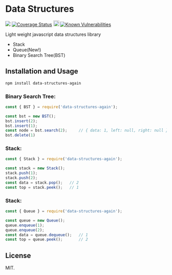 # Data Structures
<p>
    <a href="https://travis-ci.com/divyanshyadav/data-structures-again"><img src="https://travis-ci.com/divyanshyadav/data-structures-again.svg?branch=master"></a>
    <a href='https://coveralls.io/github/divyanshyadav/data-structures-again?branch=master'><img src='https://coveralls.io/repos/github/divyanshyadav/data-structures-again/badge.svg?branch=master' alt='Coverage Status' /></a>
    <a href="https://badge.fury.io/js/data-structures-again"><img src="https://badge.fury.io/js/data-structures-again.svg" alt="npm version" height="18"></a>
    <a href="https://snyk.io/test/github/divyanshyadav/data-structures-again?targetFile=package.json"><img src="https://snyk.io/test/github/divyanshyadav/data-structures-again/badge.svg?targetFile=package.json" alt="Known Vulnerabilities" data-canonical-src="https://snyk.io/test/github/divyanshyadav/data-structures-again?targetFile=package.json" style="max-width:100%;"></a>
</p>

Light weight javascript data structures library

+ Stack
+ Queue(New!)
+ Binary Search Tree(BST)


## Installation and Usage

```bash
npm install data-structures-again
```

### Binary Search Tree:
```js
const { BST } = require('data-structures-again');

const bst = new BST();
bst.insert(2);
bst.insert(1);
const node = bst.search(2);     // { data: 1, left: null, right: null }
bst.delete(1)

```

### Stack:
```js
const { Stack } = require('data-structures-again');

const stack = new Stack();
stack.push(1);
stack.push(2);
const data = stack.pop();   // 2
const top = stack.peek();   // 1
```

### Stack:
```js
const { Queue } = require('data-structures-again');

const queue = new Queue();
queue.enqueue(1);
queue.enqueue(2);
const data = queue.dequeue();   // 1
const top = queue.peek();       // 2
```

## License
MIT.